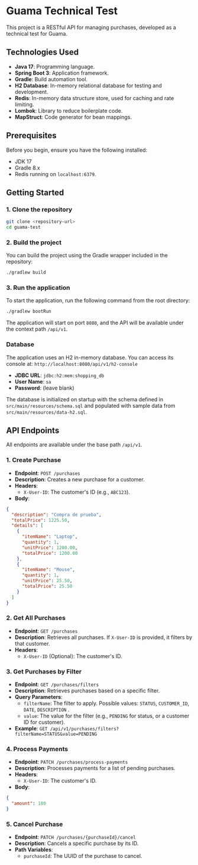# Guama Technical Test

This project is a RESTful API for managing purchases, developed as a technical test for Guama.

## Technologies Used

*   **Java 17**: Programming language.
*   **Spring Boot 3**: Application framework.
*   **Gradle**: Build automation tool.
*   **H2 Database**: In-memory relational database for testing and development.
*   **Redis**: In-memory data structure store, used for caching and rate limiting.
*   **Lombok**: Library to reduce boilerplate code.
*   **MapStruct**: Code generator for bean mappings.

## Prerequisites

Before you begin, ensure you have the following installed:
*   JDK 17
*   Gradle 8.x
*   Redis running on `localhost:6379`.

## Getting Started

### 1. Clone the repository

```bash
git clone <repository-url>
cd guama-test
```

### 2. Build the project

You can build the project using the Gradle wrapper included in the repository:

```bash
./gradlew build
```

### 3. Run the application

To start the application, run the following command from the root directory:

```bash
./gradlew bootRun
```

The application will start on port `8080`, and the API will be available under the context path `/api/v1`.

### Database

The application uses an H2 in-memory database. You can access its console at:
`http://localhost:8080/api/v1/h2-console`

*   **JDBC URL**: `jdbc:h2:mem:shopping_db`
*   **User Name**: `sa`
*   **Password**: (leave blank)

The database is initialized on startup with the schema defined in `src/main/resources/schema.sql` and populated with sample data from `src/main/resources/data-h2.sql`.

## API Endpoints

All endpoints are available under the base path `/api/v1`.

### 1. Create Purchase

*   **Endpoint**: `POST /purchases`
*   **Description**: Creates a new purchase for a customer.
*   **Headers**:
    *   `X-User-ID`: The customer's ID (e.g., `ABC123`).
*   **Body**:

```json
{
  "description": "Compra de prueba",
  "totalPrice": 1225.50,
  "details": [
    {
      "itemName": "Laptop",
      "quantity": 1,
      "unitPrice": 1200.00,
      "totalPrice": 1200.00
    },
    {
      "itemName": "Mouse",
      "quantity": 1,
      "unitPrice": 25.50,
      "totalPrice": 25.50
    }
  ]
}
```

### 2. Get All Purchases

*   **Endpoint**: `GET /purchases`
*   **Description**: Retrieves all purchases. If `X-User-ID` is provided, it filters by that customer.
*   **Headers**:
    *   `X-User-ID` (Optional): The customer's ID.

### 3. Get Purchases by Filter

*   **Endpoint**: `GET /purchases/filters`
*   **Description**: Retrieves purchases based on a specific filter.
*   **Query Parameters**:
    *   `filterName`: The filter to apply. Possible values: `STATUS`, `CUSTOMER_ID`, `DATE`, `DESCRIPTION` .
    *   `value`: The value for the filter (e.g., `PENDING` for status, or a customer ID for customer).
*   **Example**: `GET /api/v1/purchases/filters?filterName=STATUS&value=PENDING`

### 4. Process Payments

*   **Endpoint**: `PATCH /purchases/process-payments`
*   **Description**: Processes payments for a list of pending purchases.
*   **Headers**:
    *   `X-User-ID`: The customer's ID.
*   **Body**:

```json
{
  "amount": 180
}
```

### 5. Cancel Purchase

*   **Endpoint**: `PATCH /purchases/{purchaseId}/cancel`
*   **Description**: Cancels a specific purchase by its ID.
*   **Path Variables**:
    *   `purchaseId`: The UUID of the purchase to cancel.
